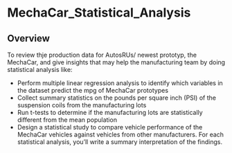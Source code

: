 # MechaCar_Statistical_Analysis

## Overview

To review thje production data for AutosRUs/ newest prototyp, the MechaCar, and give insights that may help the manufacturing team by doing statistical analysis like:

- Perform multiple linear regression analysis to identify which variables in the dataset predict the mpg of MechaCar prototypes
- Collect summary statistics on the pounds per square inch (PSI) of the suspension coils from the manufacturing lots
- Run t-tests to determine if the manufacturing lots are statistically different from the mean population
- Design a statistical study to compare vehicle performance of the MechaCar vehicles against vehicles from other manufacturers. For each statistical analysis, you’ll write a summary interpretation of the findings.

